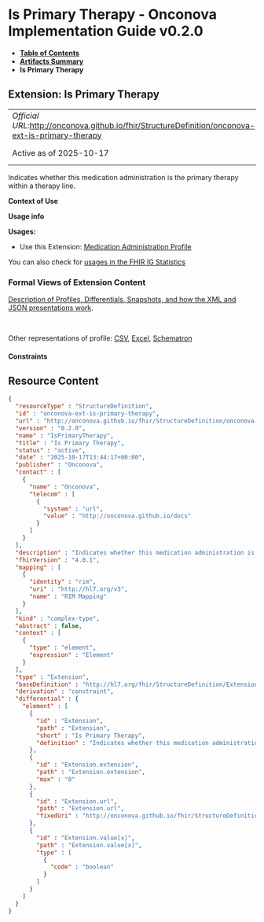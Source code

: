 # Is Primary Therapy - Onconova Implementation Guide v0.2.0

* [**Table of Contents**](toc.md)
* [**Artifacts Summary**](artifacts.md)
* **Is Primary Therapy**

## Extension: Is Primary Therapy 

| | |
| :--- | :--- |
| *Official URL*:http://onconova.github.io/fhir/StructureDefinition/onconova-ext-is-primary-therapy | *Version*:0.2.0 |
| Active as of 2025-10-17 | *Computable Name*:IsPrimaryTherapy |

Indicates whether this medication administration is the primary therapy within a therapy line.

**Context of Use**

**Usage info**

**Usages:**

* Use this Extension: [Medication Administration Profile](StructureDefinition-onconova-medication-administration.md)

You can also check for [usages in the FHIR IG Statistics](https://packages2.fhir.org/xig/onconova.fhir|current/StructureDefinition/onconova-ext-is-primary-therapy)

### Formal Views of Extension Content

 [Description of Profiles, Differentials, Snapshots, and how the XML and JSON presentations work](http://build.fhir.org/ig/FHIR/ig-guidance/readingIgs.html#structure-definitions). 

 

Other representations of profile: [CSV](StructureDefinition-onconova-ext-is-primary-therapy.csv), [Excel](StructureDefinition-onconova-ext-is-primary-therapy.xlsx), [Schematron](StructureDefinition-onconova-ext-is-primary-therapy.sch) 

#### Constraints



## Resource Content

```json
{
  "resourceType" : "StructureDefinition",
  "id" : "onconova-ext-is-primary-therapy",
  "url" : "http://onconova.github.io/fhir/StructureDefinition/onconova-ext-is-primary-therapy",
  "version" : "0.2.0",
  "name" : "IsPrimaryTherapy",
  "title" : "Is Primary Therapy",
  "status" : "active",
  "date" : "2025-10-17T13:44:17+00:00",
  "publisher" : "Onconova",
  "contact" : [
    {
      "name" : "Onconova",
      "telecom" : [
        {
          "system" : "url",
          "value" : "http://onconova.github.io/docs"
        }
      ]
    }
  ],
  "description" : "Indicates whether this medication administration is the primary therapy within a therapy line.",
  "fhirVersion" : "4.0.1",
  "mapping" : [
    {
      "identity" : "rim",
      "uri" : "http://hl7.org/v3",
      "name" : "RIM Mapping"
    }
  ],
  "kind" : "complex-type",
  "abstract" : false,
  "context" : [
    {
      "type" : "element",
      "expression" : "Element"
    }
  ],
  "type" : "Extension",
  "baseDefinition" : "http://hl7.org/fhir/StructureDefinition/Extension|4.0.1",
  "derivation" : "constraint",
  "differential" : {
    "element" : [
      {
        "id" : "Extension",
        "path" : "Extension",
        "short" : "Is Primary Therapy",
        "definition" : "Indicates whether this medication administration is the primary therapy within a therapy line."
      },
      {
        "id" : "Extension.extension",
        "path" : "Extension.extension",
        "max" : "0"
      },
      {
        "id" : "Extension.url",
        "path" : "Extension.url",
        "fixedUri" : "http://onconova.github.io/fhir/StructureDefinition/onconova-ext-is-primary-therapy"
      },
      {
        "id" : "Extension.value[x]",
        "path" : "Extension.value[x]",
        "type" : [
          {
            "code" : "boolean"
          }
        ]
      }
    ]
  }
}

```
